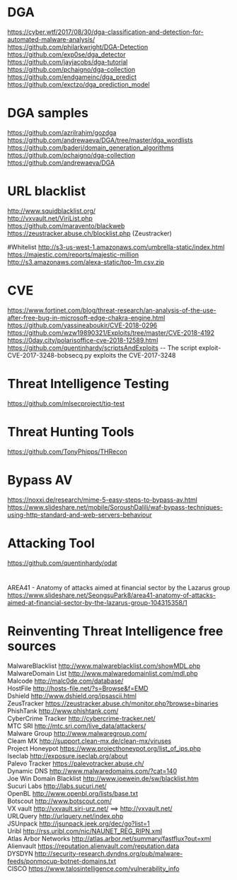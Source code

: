 # DGA

https://cyber.wtf/2017/08/30/dga-classification-and-detection-for-automated-malware-analysis/ <br />
https://github.com/philarkwright/DGA-Detection	<br />
https://github.com/exp0se/dga_detector <br />
https://github.com/jayjacobs/dga-tutorial <br />
https://github.com/pchaigno/dga-collection <br />
https://github.com/endgameinc/dga_predict <br/>
https://github.com/exctzo/dga_prediction_model <br />

# DGA samples
https://github.com/azrilrahim/gozdga <br />
https://github.com/andrewaeva/DGA/tree/master/dga_wordlists <br />
https://github.com/baderj/domain_generation_algorithms <br />
https://github.com/pchaigno/dga-collection <br />
https://github.com/andrewaeva/DGA <br />

# URL blacklist
http://www.squidblacklist.org/ <br />
http://vxvault.net/ViriList.php <br />
https://github.com/maravento/blackweb <br />
https://zeustracker.abuse.ch/blocklist.php (Zeustracker) <br />

#Whitelist
http://s3-us-west-1.amazonaws.com/umbrella-static/index.html <br />
https://majestic.com/reports/majestic-million  <br />
http://s3.amazonaws.com/alexa-static/top-1m.csv.zip <br />


# CVE

https://www.fortinet.com/blog/threat-research/an-analysis-of-the-use-after-free-bug-in-microsoft-edge-chakra-engine.html <br />
https://github.com/yassineaboukir/CVE-2018-0296  <br />
https://github.com/wzw19890321/Exploits/tree/master/CVE-2018-4192 <br />
https://0day.city/polarisoffice-cve-2018-12589.html <br />
https://github.com/quentinhardy/scriptsAndExploits  -- The script exploit-CVE-2017-3248-bobsecq.py exploits the CVE-2017-3248 <br />


# Threat Intelligence Testing

https://github.com/mlsecproject/tiq-test  <br />

# Threat Hunting Tools
https://github.com/TonyPhipps/THRecon <br />

# Bypass AV
https://noxxi.de/research/mime-5-easy-steps-to-bypass-av.html <br />
https://www.slideshare.net/mobile/SoroushDalili/waf-bypass-techniques-using-http-standard-and-web-servers-behaviour  <br />

# Attacking Tool 
https://github.com/quentinhardy/odat <br />

#
AREA41 - Anatomy of attacks aimed at financial sector by the Lazarus group <br />
https://www.slideshare.net/SeongsuPark8/area41-anatomy-of-attacks-aimed-at-financial-sector-by-the-lazarus-group-104315358/1 <br />

# Reinventing Threat Intelligence free sources
MalwareBlacklist 	http://www.malwareblacklist.com/showMDL.php <br />
MalwareDomain List 	http://www.malwaredomainlist.com/mdl.php <br />
Malcode 	http://malc0de.com/database/ <br />
HostFile 	http://hosts-file.net/?s=Browse&f=EMD <br />
Dshield 	http://www.dshield.org/ipsascii.html <br />
ZeusTracker 	https://zeustracker.abuse.ch/monitor.php?browse=binaries  <br />
PhishTank 	http://www.phishtank.com/ <br /> 
CyberCrime Tracker 	http://cybercrime-tracker.net/ <br />
MTC SRI 	http://mtc.sri.com/live_data/attackers/ <br />
Malware Group 	http://www.malwaregroup.com/ <br />
Cleam MX 	http://support.clean-mx.de/clean-mx/viruses <br />
Project Honeypot 	https://www.projecthoneypot.org/list_of_ips.php <br />
Iseclab 	http://exposure.iseclab.org/about <br />
Palevo Tracker 	https://palevotracker.abuse.ch/ <br />
Dynamic DNS 	http://www.malwaredomains.com/?cat=140 <br />
Joe Win Domain Blacklist 	http://www.joewein.de/sw/blacklist.htm <br />
Sucuri Labs 	http://labs.sucuri.net/ <br />
OpenBL 	http://www.openbl.org/lists/base.txt <br />
Botscout 	http://www.botscout.com/ <br />
VX vault 	http://vxvault.siri-urz.net/  ==> http://vxvault.net/ <br />
URLQuery 	http://urlquery.net/index.php <br />
JSUnpack 	http://jsunpack.jeek.org/dec/go?list=1 <br />
Uribl 	http://rss.uribl.com/nic/NAUNET_REG_RIPN.xml <br />
Atlas Arbor Networks 	http://atlas.arbor.net/summary/fastflux?out=xml <br />
Alienvault 	https://reputation.alienvault.com/reputation.data <br />
DYSDYN 	http://security-research.dyndns.org/pub/malware-feeds/ponmocup-botnet-domains.txt <br />
CISCO https://www.talosintelligence.com/vulnerability_info
